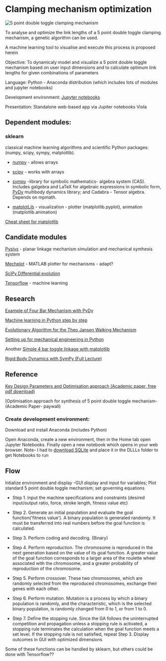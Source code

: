 # Clamping mechanism optimization


![5 point double toggle clamping mechanism](https://github.com/plastic-hub/products/blob/master/projects/industrial-injector/clamping-mechanism/optimize/double-toggle-clamping-mechanism.png)

To analyse and optimize the link lengths of a 5 point double toggle clamping mechanism, a genetic algorithm can be used.

A machine learning tool to visualise and execute this process is proposed herein

Objective: To dynamicaly model and visualize a 5 point double toggle mechanism based on user input dimensions and to calculate optimum link lengths for given combinations of parameters



Language: Python - Anaconda distribution (which includes lots of modules and jupyter notebooks)

Development environment: [Jupyter notebooks](https://jupyter.org/)

Presentation: Standalone web-based app via Jupiter notebooks Viola


## Dependent modules:

### sklearn

classical machine learning algorithms and scientific Python packages: (numpy, scipy, sympy, matplotlib).
    
- [numpy](https://github.com/numpy/numpy) - allows arrays

- [scipy](https://github.com/scipy/scipy) - works with arrays

- [sympy](https://github.com/sympy/sympy) -library for symbolic mathematics- algebra system (CAS). Includes galgebra and LaTeX for algebraic expressions in symbolic form, [PyDy](https://github.com/pydy/pydy) multibody dynamics library; and Cadabra - Tensor algebra. Depends on mpmath.

- [matplotLib](https://github.com/matplotlib/matplotlib) - visualization - plotter (matplotlib.pyplot), animation (matplotlib.animation)


[Cheat sheet for matplotlib](https://s3.amazonaws.com/assets.datacamp.com/blog_assets/Python_Matplotlib_Cheat_Sheet.pdf)


## Candidate modules


[Pyslvs](https://github.com/KmolYuan/Pyslvs-UI) - planar linkage mechanism simulation and mechanical synthesis system

[Mechplot](https://github.com/jlblancoc/mechplot) - MATLAB plotter for mechanisms - adapt?

[SciPy Differential evolution](https://docs.scipy.org/doc/scipy/reference/generated/scipy.optimize.differential_evolution.html)

[Tensorflow](https://github.com/tensorflow/tensorflow) - machine learning


## Research

[Example of Four Bar Mechanism with PyDy](https://github.com/pydy/pydy/blob/master/examples/four_bar_linkage/four_bar_linkage_with_motion_constrained_link.ipynb)

[Machine learning in Python step by step](https://machinelearningmastery.com/machine-learning-in-python-step-by-step/)

[Evolutionary Algorithm for the Theo Jansen Walking Mechanism](https://stackoverflow.com/questions/6573415/evolutionary-algorithm-for-the-theo-jansen-walking-mechanism)

[Setting up for mechanical engineering in Python](https://andypi.co.uk/2018/08/14/python-for-mechanical-engineers-rail-brake-distance-calculations/)

Another [Simple 4 bar toggle linkage with matplotlib](https://github.com/Rod-Persky/Simple-Four-Bar)

[Rigid Body Dynamics with SymPy (Full Lecture)](https://www.youtube.com/watch?v=r4piIKV4sDw)

## Reference

[Key Design Parameters and Optimisation approach (Academic paper, free pdf download)](https://link.springer.com/article/10.1007/s12008-014-0245-0?shared-article-renderer)

[Optimisation approach for synthesis of 5 point double toggle mechanism- (Academic Paper- paywall)


### Create development environment:

Download and install Anaconda (includes Python)

Open Anaconda, create a new environment, then in the Home tab open Jupyter Notebooks. Finally open a new notebook which opens in your web browser.
Note- I had to [download SQLite](https://www.sqlite.org/download.html) and place it in the DLLLs folder to get Notebooks to run

## Flow


Intialize environment and display -GUI display and input for variables; Plot standard 5 point double toggle mechanism; set governing equations

  
- Step 1. Input the machine specifications and constraints (desired input/output ratio, force, stroke length, fitness value etc)

- Step 2. Generate an initial population and evaluate the goal function('fitness value'). A binary population is generated randomly. It must be transferred into real numbers before the goal function is calculated. 

- Step 3. Perform coding and decoding. (Binary)

- Step 4. Perform reproduction.  The chromosome is reproduced in the next generation based on the value of its goal function. A greater value of the goal function corresponds to a larger area of the roulette wheel associated with the chromosome, and a greater probability of reproduction of the chromosome.

- Step 5. Perform crossover. These two chromosomes, which are randomly selected from the reproduced chromosomes,
exchange their genes with each other. 

- Step 6. Perform mutation. Mutation is a process by which a binary population is randomly, and the characteristic, which is
the selected binary population, is randomly changed from 0 to 1, or from 1 to 0. 

- Step 7. Define the stopping rule. Since the GA follows the uninterrupted competition and propagation unless a stopping
rule is activated, a stopping rule terminates the calculation when the goal function meets a set level. If the stopping rule
is not satisfied, repeat Step 3. Display outcomes in GUI with optimized dimensions


Some of these functions can be handled by sklearn, but others could be done with Tensorflow??
